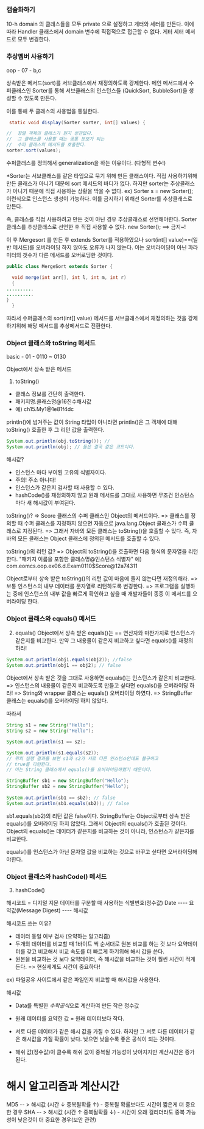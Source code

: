 ### 캡슐화하기

10-h
domain 의 클래스들을 모두 private 으로 설정하고 게터와 세터를 만든다.
이에 따라 Handler 클래스에서 domain 변수에 직접적으로 접근할 수 없다. 게터 세터 메서드로 모두 변경한다.

### 추상멤버 사용하기
oop - 07 - b,c

상속받은 메서드(sort)를 서브클래스에서 재정의하도록 강제한다.
메인 메서드에서 수퍼클래스인 Sorter를 통해 서브클래스의 인스턴스들 (QuickSort, BubbleSort)을 생성할 수 있도록 만든다.

이를 통해 두 클래스의 사용법을 통일한다.

```java
 static void display(Sorter sorter, int[] values) {

//  정렬 객체의 클래스가 뭔지 상관없다.
//  그 클래스를 사용할 때는 공통 분모가 되는
//  수퍼 클래스의 메서드를 호출한다.
sorter.sort(values);
```
수퍼클래스를 정의해서 generalization을 하는 이유이다. (다형적 변수!)

*Sorter는 서브클래스를 같은 타입으로 묶기 위해 만든 클래스이다. 직접 사용하기위해 만든 클래스가 아니기 때문에 sort 메서드의 바디가 없다. 하지만 sorter는 추상클래스가 아니기 때문에 직접 사용하는 상황을 막을 수 없다. ex) Sorter s = new Sorter(); 이런식으로 인스턴스 생성이 가능하다.
이를 금지하기 위해선 Sorter를 추상클래스로 만든다.

즉, 클래스를 직접 사용하려고 만든 것이 아닌 경우 추상클래스로 선언해야한다.
Sorter 클래스를 추상클래스로 선언한 후 직접 사용할 수 없다.
new Sorter(); ==> 금지~!

이 후 Mergesort 를 만든 후 extends Sorter를 적용하였으나 sort(int[] value)==(일반 메서드)를 오버라이딩 하지 않아도 오류가 나지 않는다.
이는 오버라이딩이 아닌 파라미터의 갯수가 다른 메서드를 오버로딩한 것이다.

```java
public class MergeSort extends Sorter {

  void merge(int arr[], int l, int m, int r)
  {
..........
..........
}
  }
```

따라서 수퍼클래스의 sort(int[] value) 메서드를 서브클래스에서 재정의하는 것을 강제하기위해 해당 메서드를 추상메서드로 전환한다.

### Object 클래스와 toString 메서드
basic - 01 - 0110 ~ 0130

Object에서 상속 받은 메서드 
1. toString()
- 클래스 정보를 간단히 출력한다.
- 패키지명.클래스명@16진수해시값
- 예) ch15.My1@1e81f4dc

println()에 넘겨주는 값이 String 타입이 아니라면
println()은 그 객체에 대해 toString() 호출한 후 그 리턴 값을 출력한다.

```java
System.out.println(obj.toString()); // 
System.out.println(obj); // 둘은 결국 같은 코드이다.
```
해시값?
- 인스턴스 마다 부여된 고유의 식별자이다.
- 주의! 주소 아니다!
- 인스턴스가 같은지 검사할 때 사용할 수 있다.
- hashCode()를 재정의하지 않고 원래 메서드를 그대로 사용하면
  무조건 인스턴스마다 새 해시값이 부여된다.

toString()?
=> Score 클래스의 수퍼 클래스인 Object의 메서드이다.
=> 클래스를 정의할 때 수퍼 클래스를 지정하지 않으면 자동으로 java.lang.Object 클래스가 수퍼 클래스로 지정된다.
=> 그래서 자바의 모든 클래스는 toString()을 호출할 수 있다.
즉, 자바의 모든 클래스는 Object 클래스에 정의된 메서드를 호출할 수 있다.

toString()의 리턴 값?
=> Object의 toString()을 호출하면 다음 형식의 문자열을 리턴한다. 
  "패키지 이름을 포함한 클래스명@인스턴스 식별자"
예) com.eomcs.oop.ex06.d.Exam0110$Score@12a74311

Object로부터 상속 받은 toString()의 리턴 값이 마음에 들지 않는다면 재정의해라.
=> 보통 인스턴스의 내부 데이터를 문자열로 리턴하도록 변경한다.
=> 프로그램을 실행하는 중에 인스턴스의 내부 값을 빠르게 확인하고 싶을 때 개발자들이 종종 이 메서드를 오버라이딩 한다.

### Object 클래스와 equals() 메서드
2. equals()
Object에서 상속 받은 equals()는 == 연산자와 마찬가지로 인스턴스가 같은지를 비교한다.
만약 그 내용물이 같은지 비교하고 싶다면 equals()를 재정의 하라!
```java
System.out.println(obj1.equals(obj2)); //false
System.out.println(obj1 == obj2); // false
```
Object에서 상속 받은 것을 그대로 사용하면 equals()는 인스턴스가 같은지 비교한다.
=> 인스턴스의 내용물이 같은지 비교하도록 만들고 싶다면 equals()을 오버라이딩 하라!
=> String와 wrapper 클래스는 equals() 오버라이딩 하였다.
=> StringBuffer 클래스는 equals()를 오버라이딩 하지 않았다.

따라서
```java
String s1 = new String("Hello");
String s2 = new String("Hello");

System.out.println(s1 == s2);

System.out.println(s1.equals(s2));
// 위의 실행 결과를 보면 s1과 s2가 서로 다른 인스턴스인데도 불구하고
// true를 리턴한다.
// 이는 String 클래스에서 equals()를 오버라이딩하였기 때문이다.
```

```java
StringBuffer sb1 = new StringBuffer("Hello");
StringBuffer sb2 = new StringBuffer("Hello");
    
System.out.println(sb1 == sb2); // false
System.out.println(sb1.equals(sb2)); // false
```
sb1.equals(sb2)의 리턴 값은 false이다.
StringBuffer는 Object로부터 상속 받은 equals()를 오버라이딩 하지 않았다.
그래서 Object의 equals()가 호출된 것이다.
Object의 equals()는 데이터가 같은지를 비교하는 것이 아니라, 인스턴스가 같은지를 비교한다.

equals()를 인스턴스가 아닌 문자열 값을 비교하는 것으로 바꾸고 싶다면 오버라이딩해야한다.

### Object 클래스와 hashCode() 메서드
3. hashCode()

해시코드 = 디지털 지문
데이터를 구분할 때 사용하는 식별번호(정수값)
Date ---- 요약값(Message Digest) ---- 해시값

해시코드 쓰는 이유?
- 데이터 동일 여부 검사 (요약하는 알고리즘)
- 두개의 데이터를 비교할 때 1바이트 씩 순서대로 원본 비교를 하는 것 보다 요약데이터를 갖고 비교해서 비교 속도를 더 빠르게 하기위해 해시 값을 쓴다.
- 원본을 비교하는 것 보다 요약데이터, 즉 해시값을 비교하는 것이 훨씬 시간이 적게 든다.
=> 현실세계도 시간이 중요하다!

ex) 파일공유 사이트에서 같은 파일인지 비교할 때 해시값을 사용한다.

해시값
- Data를 특별한 *수학공식*으로 계산하여 만든 작은 정수값 
- 원래 데이터를 요약한 값 = 원래 데이터보다 작다. 
- 서로 다른 데이터가 같은 해시 값을 가질 수 있다. 하지만 그 서로 다른 데이터가 같은 해시값을 가질 확률이 낮다. 낮으면 낮을수록 좋은 공식이 되는 것이다.

- 해쉬 값(정수값)이 클수록 해쉬 값이 중복될 가능성이 낮아지지만 계산시간은 증가된다. 

# 해시 알고리즘과 계산시간
MD5 -- > 해시값 (시간 ↓ 중복될확률 ↑) - 중복될 확률보다도 시간이 짧은게 더 중요한 경우
SHA -- > 해시값 (시간 ↑ 중복될확률 ↓) - 시간이 오래 걸리더라도 중복 가능성이 낮은것이 더 중요한 경우(보안 관련)

